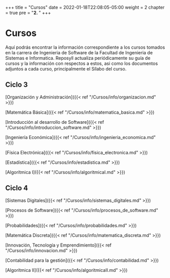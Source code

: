 +++
title = "Cursos"
date = 2022-01-18T22:08:05-05:00
weight = 2
chapter = true
pre = "<b>2. </b>"
+++

# Cursos
Aquí podrás encontrar la información correspondiente a los cursos tomados en la carrera de Ingenieria de Software de la Facultad de Ingenieria de Sistemas e Informatica. Reposyll actualiza periódicamente su guía de cursos y la información con respectos a estos, asi como los documentos adjuntos a cada curso, principalmente el Sílabo del curso.
## Ciclo 3
[Organización y Administración]({{< ref "/Cursos/info/organizacion.md" >}})

[Matemática Básica]({{< ref "/Cursos/info/matematica_basica.md" >}})

[Introducción al desarrollo de Software]({{< ref "/Cursos/info/introduccion_software.md" >}})

[Ingeniería Económica]({{< ref "/Cursos/info/ingenieria_economica.md" >}})

[Física Electrónica]({{< ref "/Cursos/info/fisica_electronica.md" >}})

[Estadística]({{< ref "/Cursos/info/estadistica.md" >}})

[Algorítmica I]({{< ref "/Cursos/info/algoritmicaI.md" >}})

## Ciclo 4
[Sistemas Digitales]({{< ref "/Cursos/info/sistemas_digitales.md" >}})

[Procesos de Software]({{< ref "/Cursos/info/procesos_de_software.md" >}})

[Probabilidades]({{< ref "/Cursos/info/probabilidades.md" >}})

[Matemática Discreta]({{< ref "/Cursos/info/matematica_discreta.md" >}})

[Innovación, Tecnología y Emprendimiento]({{< ref "/Cursos/info/innovacion.md" >}})

[Contabilidad para la gestión]({{< ref "/Cursos/info/contabilidad.md" >}})

[Algorítmica II]({{< ref "/Cursos/info/algoritmicaII.md" >}})